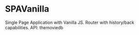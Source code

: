 # SPAVanilla
Single Page Application with Vanilla JS. Router with history/back capabilities.
API: themoviedb
